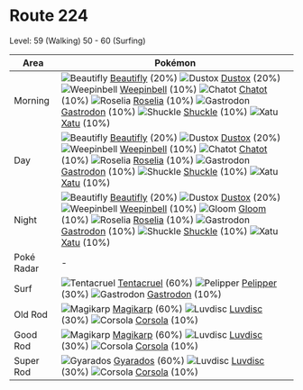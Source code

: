 # Route 224
Level: 59 (Walking) 50 - 60 (Surfing)

Area       | Pokémon
---        | ---
Morning    | ![][267]  [Beautifly] (20%) ![][269]  [Dustox] (20%) ![][070]  [Weepinbell] (10%)  ![][441]  [Chatot] (10%) ![][315]  [Roselia] (10%) ![][423]  [Gastrodon] (10%)  ![][213]  [Shuckle] (10%) ![][178]  [Xatu] (10%)
Day        | ![][267]  [Beautifly] (20%) ![][269]  [Dustox] (20%) ![][070]  [Weepinbell] (10%)  ![][441]  [Chatot] (10%) ![][315]  [Roselia] (10%) ![][423]  [Gastrodon] (10%)  ![][213]  [Shuckle] (10%) ![][178]  [Xatu] (10%)
Night      | ![][267]  [Beautifly] (20%) ![][269]  [Dustox] (20%) ![][070]  [Weepinbell] (10%)  ![][044]  [Gloom] (10%) ![][315]  [Roselia] (10%) ![][423]  [Gastrodon] (10%)  ![][213]  [Shuckle] (10%) ![][178]  [Xatu] (10%)
Poké Radar | -
Surf       | ![][073]  [Tentacruel] (60%) ![][279]  [Pelipper] (30%) ![][423]  [Gastrodon] (10%)
Old Rod    | ![][129]  [Magikarp] (60%) ![][370]  [Luvdisc] (30%) ![][222]  [Corsola] (10%)
Good Rod   | ![][129]  [Magikarp] (60%) ![][370]  [Luvdisc] (30%) ![][222]  [Corsola] (10%)
Super Rod  | ![][130]  [Gyarados] (60%) ![][370]  [Luvdisc] (30%) ![][222]  [Corsola] (10%)


[044]: https://raw.githubusercontent.com/PokeAPI/sprites/master/sprites/pokemon/44.png "Gloom"
[070]: https://raw.githubusercontent.com/PokeAPI/sprites/master/sprites/pokemon/70.png "Weepinbell"
[073]: https://raw.githubusercontent.com/PokeAPI/sprites/master/sprites/pokemon/73.png "Tentacruel"
[129]: https://raw.githubusercontent.com/PokeAPI/sprites/master/sprites/pokemon/129.png "Magikarp"
[130]: https://raw.githubusercontent.com/PokeAPI/sprites/master/sprites/pokemon/130.png "Gyarados"
[178]: https://raw.githubusercontent.com/PokeAPI/sprites/master/sprites/pokemon/178.png "Xatu"
[213]: https://raw.githubusercontent.com/PokeAPI/sprites/master/sprites/pokemon/213.png "Shuckle"
[222]: https://raw.githubusercontent.com/PokeAPI/sprites/master/sprites/pokemon/222.png "Corsola"
[267]: https://raw.githubusercontent.com/PokeAPI/sprites/master/sprites/pokemon/267.png "Beautifly"
[269]: https://raw.githubusercontent.com/PokeAPI/sprites/master/sprites/pokemon/269.png "Dustox"
[279]: https://raw.githubusercontent.com/PokeAPI/sprites/master/sprites/pokemon/279.png "Pelipper"
[315]: https://raw.githubusercontent.com/PokeAPI/sprites/master/sprites/pokemon/315.png "Roselia"
[370]: https://raw.githubusercontent.com/PokeAPI/sprites/master/sprites/pokemon/370.png "Luvdisc"
[423]: https://raw.githubusercontent.com/PokeAPI/sprites/master/sprites/pokemon/423.png "Gastrodon"
[441]: https://raw.githubusercontent.com/PokeAPI/sprites/master/sprites/pokemon/441.png "Chatot"
[Gloom]: pokemon_changes/044/
[Weepinbell]: pokemon_changes/070/
[Tentacruel]: pokemon_changes/073/
[Magikarp]: pokemon_changes/129/
[Gyarados]: pokemon_changes/130/
[Xatu]: pokemon_changes/178/
[Shuckle]: pokemon_changes/213/
[Corsola]: pokemon_changes/222/
[Beautifly]: pokemon_changes/267/
[Dustox]: pokemon_changes/269/
[Pelipper]: pokemon_changes/279/
[Roselia]: pokemon_changes/315/
[Luvdisc]: pokemon_changes/370/
[Gastrodon]: pokemon_changes/423/
[Chatot]: pokemon_changes/441/
